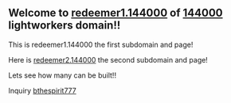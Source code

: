 ## Welcome to [redeemer1.144000](http://redeemer1.144000/) of [144000](http://redeemers.144000/) lightworkers domain!!

This is redeemer1.144000 the first subdomain and page!

Here is [redeemer2.144000](http://redeemer2.144000/) the second subdomain and page!

Lets see how many can be built!!

Inquiry [bthespirit777](https://protonmail.com/)
